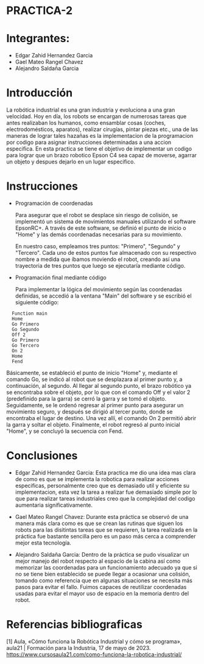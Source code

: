 # PRACTICA-2

# Integrantes:
 - Edgar Zahid Hernandez Garcia
 - Gael Mateo Rangel Chavez
 - Alejandro Saldaña Garcia

# Introducción
La robótica industrial es una gran industria y evoluciona a una gran velocidad. Hoy en día, los robots se encargan de numerosas tareas que antes realizaban 
los humanos, como ensamblar cosas (coches, electrodomésticos, aparatos), realizar cirugías, pintar piezas etc., una de las maneras de lograr tales hazañas es 
la implementacion de la programacion por codigo para asignar instrucciones determinadas a una accion especifica.
En esta practica se tiene el objetivo de implementar un codigo para lograr que un brazo robotico Epson C4 sea capaz de moverse, agarrar un objeto y despues 
dejarlo en un lugar especifico.

# Instrucciones
- Programación de coordenadas
  
  Para asegurar que el robot se desplace sin riesgo de colisión, se implementó un sistema de movimientos manuales utilizando el software EpsonRC+.
  A través de este software, se definió el punto de inicio o "Home" y las demás coordenadas necesarias para su movimiento.

  En nuestro caso, empleamos tres puntos: "Primero", "Segundo" y "Tercero". Cada uno de estos puntos fue almacenado con su respectivo nombre a medida que 
  íbamos moviendo el robot, creando así una trayectoria de tres puntos que luego se ejecutaría mediante código.

- Programación final mediante código
  
  Para implementar la lógica del movimiento según las coordenadas definidas, se accedió a la ventana "Main" del software y se escribió el siguiente código:

```
  Function main
  Home
  Go Primero
  Go Segundo
  Off 2
  Go Primero
  Go Tercero
  On 2
  Home
  Fend
  ```

  Básicamente, se estableció el punto de inicio "Home" y, mediante el comando Go, se indicó al robot que se desplazara al primer punto y, a continuación, al segundo. 
  Al llegar al segundo punto, el brazo robótico ya se encontraba sobre el objeto, por lo que con el comando Off y el valor 2 (predefinido para la garra) se cerró la 
  garra y se tomó el objeto. Seguidamente, se le ordenó regresar al primer punto para asegurar un movimiento seguro, y después se dirigió al tercer punto, donde se 
  encontraba el lugar de destino. Una vez allí, el comando On 2 permitió abrir la garra y soltar el objeto. Finalmente, el robot regresó al punto inicial "Home", y se 
  concluyó la secuencia con Fend.


# Conclusiones 
- Edgar Zahid Hernandez Garcia:
  Esta practica me dio una idea mas clara de como es que se implementa la robotica para realizar acciones especificas, personalmente creo que es demasiado util y
  eficiente su implementacion, esta vez la tarea a realizar fue demasiado simple por lo que para realizar tareas industriales creo que la complejidad del codigo
  aumentaria significativamente.


- Gael Mateo Rangel Chavez:
  Durante esta práctica se observó de una manera más clara como es que se crean las rutinas que siguen los robots para las disitintas tareas que se requieren, la tarea realizada en la práctica fue bastante sencilla pero es un paso más cerca a comprender mejor esta tecnología.

  
- Alejandro Saldaña Garcia:
  Dentro de la práctica se pudo visualizar un mejor manejo del robot respecto al espacio de la cabina así como memorizar las coordenadas para un funcionamiento adecuado ya que si no se tiene bien establecido se puede llegar a ocasionar una colisión, tomando como referencia que en algunas situaciones se necesita más pasos para evitar el fallo. Fuimos capaces de reutilizar coordenadas usadas para evitar el mayor uso de espacio en la memoria dentro del robot.

# Referencias bibliograficas
[1] Aula, «Cómo funciona la Robótica Industrial y cómo se programa», aula21 | Formación para la Industria, 17 de mayo de 2023. https://www.cursosaula21.com/como-funciona-la-robotica-industrial/
